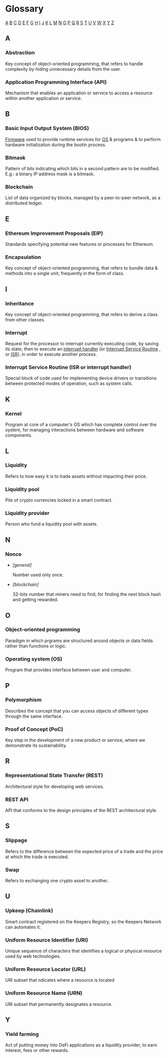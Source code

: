 # Glossary

[A](#a) [B](#b) [C](#c) [D](#d) [E](#e) [F](#f) [G](#g) [H](#h) [I](#i) [J](#j)
[K](#k) [L](#l) [M](#m) [N](#n) [O](#o) [P](#p) [Q](#q) [R](#r) [S](#s) [T](#t)
[U](#u) [V](#v) [W](#w) [X](#x) [Y](#y) [Z](#z)


## A

### Abstraction
Key concept of object-oriented programming, that refers to handle complexity
by hiding unnecessary details from the user.

### Application Programming Interface (API)
Mechanism that enables an application or service to access a resource within
another application or service.


## B

### Basic Input Output System (BIOS)
[Firmware](#firmware) used to provide runtime services for
[OS](#operating-system-os) & programs & to perform hardware initialization
during the bootin process.

### Bitmask
Pattern of bits indicating which bits in a second pattern are to be modified.
E.g.: a binary IP address mask is a bitmask.

### Blockchain
List of data organized by blocks, managed by a peer-to-peer network, as a
distributed ledger.


## E

### Ethereum Improvement Proposals (EIP)
Standards specifying potential new features or processes for Ethereum.

### Encapsulation
Key concept of object-oriented programming, that refers to bundle data &
methods into a single unit, frequently in the form of class.


## I

### Inheritance
Key concept of object-oriented programming, that refers to derive a class from
other classes.

### Interrupt
Request for the processor to interrupt currently executing code, by saving its
state, then to execute an [interrupt handler](#interrupt-service-routine-isr-or-interrupt-handler)
(or [Interrupt Service Routine](#interrupt-service-routine-isr-or-interrupt-handler)
, or [ISR](#interrupt-service-routine-isr-or-interrupt-handler)), in order to
execute another process.

### Interrupt Service Routine (ISR or interrupt handler)
Special block of code used for implementing device drivers or transitions between protected modes of operation, such as system calls.


## K

### Kernel
Program at core of a computer's OS which has complete control over the system,
for managing interactions between hardware and software components.

## L

### Liquidity
Refers to how easy it is to trade assets without impacting their price.

### Liquidity pool
Pile of crypto currencies locked in a smart contract.

### Liquidity provider
Person who fund a liquidity pool with assets.


## N

### Nonce
- _[general]_
    
    Number used only once.

- _[blockchain]_
    
    32-bits number that miners need to find, for finding the next block hash
    and getting rewarded.


## O

### Object-oriented programming
Paradigm in which prgrams are structured around objects or data fields rather
than functions or logic.

### Operating system (OS)
Program that provides interface between user and computer.


## P

### Polymorphism
Describes the concept that you can access objects of different types through
the same interface.

### Proof of Concept (PoC)
Key step in the development of a new product or service, where we demonstrate
its sustainability.


## R

### Representational State Transfer (REST)
Architectural style for developing web services.

### REST API
API that conforms to the design principles of the REST architectural style.


## S

### Slippage
Refers to the difference between the expected price of a trade and the price at
which the trade is executed.

### Swap
Refers to exchanging one crypto asset to another.


## U

### Upkeep (Chainlink)
Smart contract registered on the Keepers Registry, so the Keepers Network can
automates it.

### Uniform Resource Identifier (URI)
Unique sequence of characters that identifies a logical or physical resource
used by web technologies.

### Uniform Resource Locator (URL)
URI subset that ndicates where a resource is located

### Uniform Resource Name (URN)
URI subset that permanently designates a resource.


## Y

### Yield farming
Act of putting money into DeFi applications as a liquidity provider, to earn
interest, fees or other rewards.
